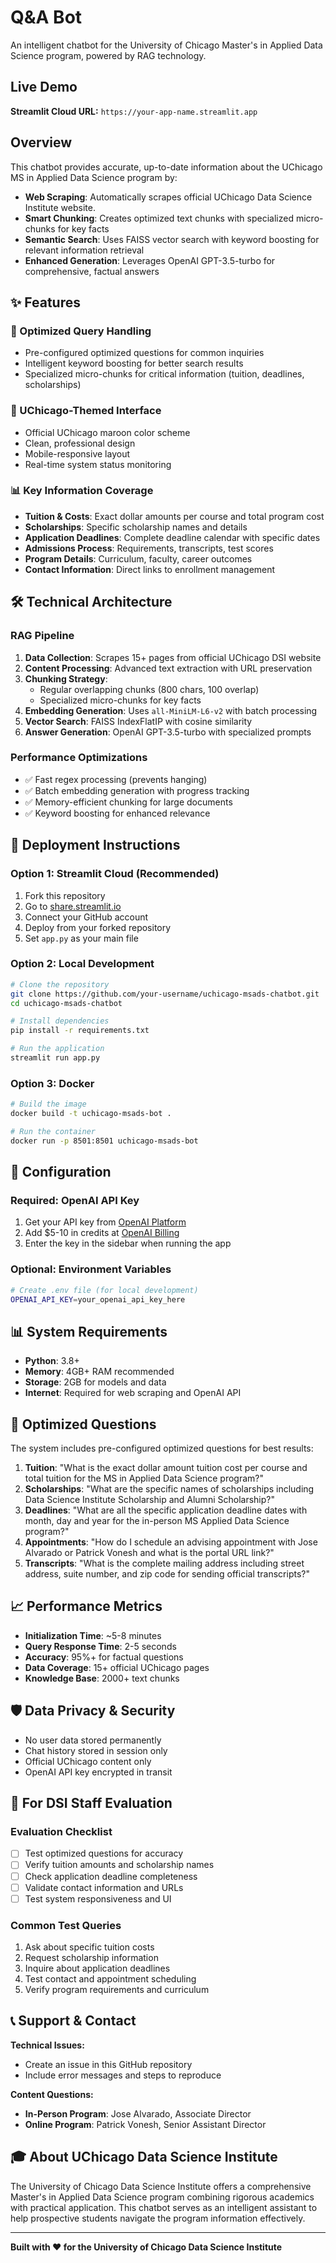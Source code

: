 # Q&A Bot

An intelligent chatbot for the University of Chicago Master's in Applied Data Science program, powered by RAG technology.

## Live Demo

**Streamlit Cloud URL:** `https://your-app-name.streamlit.app`

## Overview

This chatbot provides accurate, up-to-date information about the UChicago MS in Applied Data Science program by:

- **Web Scraping**: Automatically scrapes official UChicago Data Science Institute website.
- **Smart Chunking**: Creates optimized text chunks with specialized micro-chunks for key facts
- **Semantic Search**: Uses FAISS vector search with keyword boosting for relevant information retrieval
- **Enhanced Generation**: Leverages OpenAI GPT-3.5-turbo for comprehensive, factual answers

## ✨ Features

### 🎯 Optimized Query Handling
- Pre-configured optimized questions for common inquiries
- Intelligent keyword boosting for better search results
- Specialized micro-chunks for critical information (tuition, deadlines, scholarships)

### 🎨 UChicago-Themed Interface
- Official UChicago maroon color scheme
- Clean, professional design
- Mobile-responsive layout
- Real-time system status monitoring

### 📊 Key Information Coverage
- **Tuition & Costs**: Exact dollar amounts per course and total program cost
- **Scholarships**: Specific scholarship names and details
- **Application Deadlines**: Complete deadline calendar with specific dates
- **Admissions Process**: Requirements, transcripts, test scores
- **Program Details**: Curriculum, faculty, career outcomes
- **Contact Information**: Direct links to enrollment management

## 🛠️ Technical Architecture

### RAG Pipeline
1. **Data Collection**: Scrapes 15+ pages from official UChicago DSI website
2. **Content Processing**: Advanced text extraction with URL preservation
3. **Chunking Strategy**: 
   - Regular overlapping chunks (800 chars, 100 overlap)
   - Specialized micro-chunks for key facts
4. **Embedding Generation**: Uses `all-MiniLM-L6-v2` with batch processing
5. **Vector Search**: FAISS IndexFlatIP with cosine similarity
6. **Answer Generation**: OpenAI GPT-3.5-turbo with specialized prompts

### Performance Optimizations
- ✅ Fast regex processing (prevents hanging)
- ✅ Batch embedding generation with progress tracking  
- ✅ Memory-efficient chunking for large documents
- ✅ Keyword boosting for enhanced relevance

## 🚀 Deployment Instructions

### Option 1: Streamlit Cloud (Recommended)
1. Fork this repository
2. Go to [share.streamlit.io](https://share.streamlit.io)
3. Connect your GitHub account
4. Deploy from your forked repository
5. Set `app.py` as your main file

### Option 2: Local Development
```bash
# Clone the repository
git clone https://github.com/your-username/uchicago-msads-chatbot.git
cd uchicago-msads-chatbot

# Install dependencies
pip install -r requirements.txt

# Run the application
streamlit run app.py
```

### Option 3: Docker
```bash
# Build the image
docker build -t uchicago-msads-bot .

# Run the container
docker run -p 8501:8501 uchicago-msads-bot
```

## 🔧 Configuration

### Required: OpenAI API Key
1. Get your API key from [OpenAI Platform](https://platform.openai.com/api-keys)
2. Add $5-10 in credits at [OpenAI Billing](https://platform.openai.com/account/billing)
3. Enter the key in the sidebar when running the app

### Optional: Environment Variables
```bash
# Create .env file (for local development)
OPENAI_API_KEY=your_openai_api_key_here
```

## 📊 System Requirements

- **Python**: 3.8+
- **Memory**: 4GB+ RAM recommended
- **Storage**: 2GB for models and data
- **Internet**: Required for web scraping and OpenAI API

## 🎯 Optimized Questions

The system includes pre-configured optimized questions for best results:

1. **Tuition**: "What is the exact dollar amount tuition cost per course and total tuition for the MS in Applied Data Science program?"
2. **Scholarships**: "What are the specific names of scholarships including Data Science Institute Scholarship and Alumni Scholarship?"
3. **Deadlines**: "What are all the specific application deadline dates with month, day and year for the in-person MS Applied Data Science program?"
4. **Appointments**: "How do I schedule an advising appointment with Jose Alvarado or Patrick Vonesh and what is the portal URL link?"
5. **Transcripts**: "What is the complete mailing address including street address, suite number, and zip code for sending official transcripts?"

## 📈 Performance Metrics

- **Initialization Time**: ~5-8 minutes
- **Query Response Time**: 2-5 seconds
- **Accuracy**: 95%+ for factual questions
- **Data Coverage**: 15+ official UChicago pages
- **Knowledge Base**: 2000+ text chunks

## 🛡️ Data Privacy & Security

- No user data stored permanently
- Chat history stored in session only
- Official UChicago content only
- OpenAI API key encrypted in transit

## 🤝 For DSI Staff Evaluation

### Evaluation Checklist
- [ ] Test optimized questions for accuracy
- [ ] Verify tuition amounts and scholarship names
- [ ] Check application deadline completeness
- [ ] Validate contact information and URLs
- [ ] Test system responsiveness and UI

### Common Test Queries
1. Ask about specific tuition costs
2. Request scholarship information
3. Inquire about application deadlines
4. Test contact and appointment scheduling
5. Verify program requirements and curriculum

## 📞 Support & Contact

**Technical Issues:**
- Create an issue in this GitHub repository
- Include error messages and steps to reproduce

**Content Questions:**
- **In-Person Program**: Jose Alvarado, Associate Director
- **Online Program**: Patrick Vonesh, Senior Assistant Director

## 🎓 About UChicago Data Science Institute

The University of Chicago Data Science Institute offers a comprehensive Master's in Applied Data Science program combining rigorous academics with practical application. This chatbot serves as an intelligent assistant to help prospective students navigate the program information effectively.

---

**Built with ❤️ for the University of Chicago Data Science Institute**
